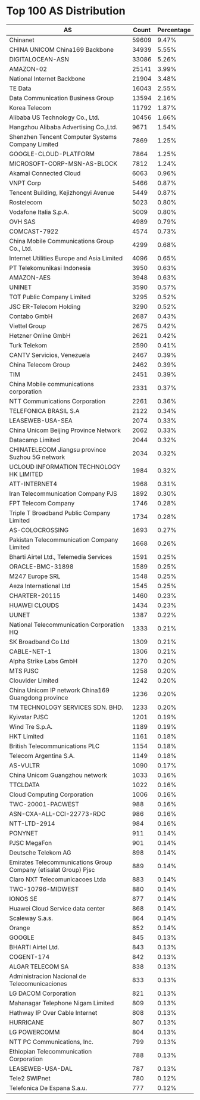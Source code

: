 # Top 100 AS Distribution
| AS | Count | Percentage |
|----|----|----|
| Chinanet | 59609 | 9.47% |
| CHINA UNICOM China169 Backbone | 34939 | 5.55% |
| DIGITALOCEAN-ASN | 33086 | 5.26% |
| AMAZON-02 | 25141 | 3.99% |
| National Internet Backbone | 21904 | 3.48% |
| TE Data | 16043 | 2.55% |
| Data Communication Business Group | 13594 | 2.16% |
| Korea Telecom | 11792 | 1.87% |
| Alibaba US Technology Co., Ltd. | 10456 | 1.66% |
| Hangzhou Alibaba Advertising Co.,Ltd. | 9671 | 1.54% |
| Shenzhen Tencent Computer Systems Company Limited | 7869 | 1.25% |
| GOOGLE-CLOUD-PLATFORM | 7864 | 1.25% |
| MICROSOFT-CORP-MSN-AS-BLOCK | 7812 | 1.24% |
| Akamai Connected Cloud | 6063 | 0.96% |
| VNPT Corp | 5466 | 0.87% |
| Tencent Building, Kejizhongyi Avenue | 5449 | 0.87% |
| Rostelecom | 5023 | 0.80% |
| Vodafone Italia S.p.A. | 5009 | 0.80% |
| OVH SAS | 4989 | 0.79% |
| COMCAST-7922 | 4574 | 0.73% |
| China Mobile Communications Group Co., Ltd. | 4299 | 0.68% |
| Internet Utilities Europe and Asia Limited | 4096 | 0.65% |
| PT Telekomunikasi Indonesia | 3950 | 0.63% |
| AMAZON-AES | 3948 | 0.63% |
| UNINET | 3590 | 0.57% |
| TOT Public Company Limited | 3295 | 0.52% |
| JSC ER-Telecom Holding | 3290 | 0.52% |
| Contabo GmbH | 2687 | 0.43% |
| Viettel Group | 2675 | 0.42% |
| Hetzner Online GmbH | 2621 | 0.42% |
| Turk Telekom | 2590 | 0.41% |
| CANTV Servicios, Venezuela | 2467 | 0.39% |
| China Telecom Group | 2462 | 0.39% |
| TIM | 2451 | 0.39% |
| China Mobile communications corporation | 2331 | 0.37% |
| NTT Communications Corporation | 2261 | 0.36% |
| TELEFONICA BRASIL S.A | 2122 | 0.34% |
| LEASEWEB-USA-SEA | 2074 | 0.33% |
| China Unicom Beijing Province Network | 2062 | 0.33% |
| Datacamp Limited | 2044 | 0.32% |
| CHINATELECOM Jiangsu province Suzhou 5G network | 2034 | 0.32% |
| UCLOUD INFORMATION TECHNOLOGY HK LIMITED | 1984 | 0.32% |
| ATT-INTERNET4 | 1968 | 0.31% |
| Iran Telecommunication Company PJS | 1892 | 0.30% |
| FPT Telecom Company | 1746 | 0.28% |
| Triple T Broadband Public Company Limited | 1734 | 0.28% |
| AS-COLOCROSSING | 1693 | 0.27% |
| Pakistan Telecommunication Company Limited | 1668 | 0.26% |
| Bharti Airtel Ltd., Telemedia Services | 1591 | 0.25% |
| ORACLE-BMC-31898 | 1589 | 0.25% |
| M247 Europe SRL | 1548 | 0.25% |
| Aeza International Ltd | 1545 | 0.25% |
| CHARTER-20115 | 1460 | 0.23% |
| HUAWEI CLOUDS | 1434 | 0.23% |
| UUNET | 1387 | 0.22% |
| National Telecommunication Corporation HQ | 1333 | 0.21% |
| SK Broadband Co Ltd | 1309 | 0.21% |
| CABLE-NET-1 | 1306 | 0.21% |
| Alpha Strike Labs GmbH | 1270 | 0.20% |
| MTS PJSC | 1258 | 0.20% |
| Clouvider Limited | 1242 | 0.20% |
| China Unicom IP network China169 Guangdong province | 1236 | 0.20% |
| TM TECHNOLOGY SERVICES SDN. BHD. | 1233 | 0.20% |
| Kyivstar PJSC | 1201 | 0.19% |
| Wind Tre S.p.A. | 1189 | 0.19% |
| HKT Limited | 1161 | 0.18% |
| British Telecommunications PLC | 1154 | 0.18% |
| Telecom Argentina S.A. | 1149 | 0.18% |
| AS-VULTR | 1090 | 0.17% |
| China Unicom Guangzhou network | 1033 | 0.16% |
| TTCLDATA | 1022 | 0.16% |
| Cloud Computing Corporation | 1006 | 0.16% |
| TWC-20001-PACWEST | 988 | 0.16% |
| ASN-CXA-ALL-CCI-22773-RDC | 986 | 0.16% |
| NTT-LTD-2914 | 984 | 0.16% |
| PONYNET | 911 | 0.14% |
| PJSC MegaFon | 901 | 0.14% |
| Deutsche Telekom AG | 898 | 0.14% |
| Emirates Telecommunications Group Company (etisalat Group) Pjsc | 889 | 0.14% |
| Claro NXT Telecomunicacoes Ltda | 883 | 0.14% |
| TWC-10796-MIDWEST | 880 | 0.14% |
| IONOS SE | 877 | 0.14% |
| Huawei Cloud Service data center | 868 | 0.14% |
| Scaleway S.a.s. | 864 | 0.14% |
| Orange | 852 | 0.14% |
| GOOGLE | 845 | 0.13% |
| BHARTI Airtel Ltd. | 843 | 0.13% |
| COGENT-174 | 842 | 0.13% |
| ALGAR TELECOM SA | 838 | 0.13% |
| Administracion Nacional de Telecomunicaciones | 833 | 0.13% |
| LG DACOM Corporation | 821 | 0.13% |
| Mahanagar Telephone Nigam Limited | 809 | 0.13% |
| Hathway IP Over Cable Internet | 808 | 0.13% |
| HURRICANE | 807 | 0.13% |
| LG POWERCOMM | 804 | 0.13% |
| NTT PC Communications, Inc. | 799 | 0.13% |
| Ethiopian Telecommunication Corporation | 788 | 0.13% |
| LEASEWEB-USA-DAL | 787 | 0.13% |
| Tele2 SWIPnet | 780 | 0.12% |
| Telefonica De Espana S.a.u. | 777 | 0.12% |
